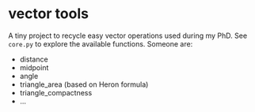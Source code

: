 # vector tools

A tiny project to recycle easy vector operations used during my PhD. See ```core.py``` to explore the available functions. Someone are:

* distance
* midpoint
* angle
* triangle_area (based on Heron formula)
* triangle_compactness 
* ...